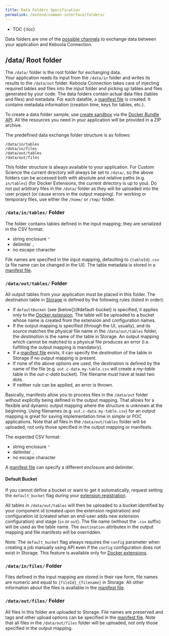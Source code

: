 ```yaml
---
title: Data Folders Specification
permalink: /extend/common-interface/folders/
---
```


* TOC
{:toc}

Data folders are one of the [possible channels](/extend/common-interface/) to exchange data between your application and Keboola Connection. 

## /data/ Root folder 

The `/data/` folder is the root folder for exchanging data.  
Your application reads its input from the `/data/in` folder and writes its results to the `/data/out` folder. 
Keboola Connection takes care of injecting required tables and files into the input folder and 
picking up tables and files generated by your code. 
The data folders contain actual data files (tables and files) and metadata. 
For each datafile, a [manifest file](/extend/common-interface/manifest-files/) is created. 
It contains metadata information (creation time, keys for tables, etc.). 

To create a data folder sample, use [create sandbox](/extend/common-interface/) via the
[Docker Bundle API](http://docs.kebooladocker.apiary.io/#reference/sandbox). 
All the resources you need in your application will be provided in a ZIP archive. 

The predefined data exchange folder structure is as follows:
  
    /data/in/tables
    /data/in/files
    /data/out/tables
    /data/out/files
    
This folder structure is always available to your application. For Custom Science the current directory 
will always be set to `/data/`, so the above folders can be accessed both with absolute and relative paths (e.g. `in/tables`)
(for Docker Extensions, the current directory is up to you).
Do not put arbitrary files in the `/data/` folder as they will be uploaded into the user project 
(or cause errors in the output mapping). For working or temporary files, use either the `/home/` or `/tmp/` folder.

### `/data/in/tables/` Folder

The folder contains tables defined in the input mapping; they are serialized in the CSV format:
 
  - string enclosure `"`
  - delimiter `,`
  - no escape character
 
File names are specified in the input mapping, defaulting to `{tableId}.csv` (a file name can be changed in the UI).
The table metadata is stored in a [manifest file](/extend/common-interface/manifest-files/).

### `/data/out/tables/` Folder

All output tables from your application must be placed in this folder. The destination table in 
[Storage](http://help.keboola.com/storage/) is defined by the following rules (listed in order):

- If `defaultBucket` (see [below])(#default-bucket) is specified, it applies only 
to the [Docker extension](/extend/docker/). The table will be uploaded to a
bucket whose name is created from the extension and configuration names.
- If the output mapping is specified (through the UI, usually), and its *source* matches the physical file name in the
`/data/out/tables` folder, the *destination* is the name of the table in Storage. An output mapping which cannot be
matched to a physical file produces an error (i.e. fulfilling the output mapping is mandatory). 
- If a [manifest file](/extend/common-interface/manifest-files/) exists, it can specify the *destination* of
the table in Storage if no output mapping is present. 
- If none of the above options are used, the destination is defined by the name of the file 
(e.g. `out.c-data.my-table.csv` will create a *my-table* table in the *out-c-data* bucket). The filename must have
at least two dots.
- If neither rule can be applied, an error is thrown.   
  
Basically, manifests allow you to process files in the `/data/out` folder without explicitly being defined in the 
output mapping. That allows for a flexible and dynamic output mapping where the structure is unknown at the beginning.
Using filenames (e.g. `out.c-data.my-table.csv`) for an output mapping is great for saving implementation time in simple or 
POC applications.
Note that all files in the `/data/out/tables` folder will be uploaded, not only those specified in the output mapping or
manifests.

The expected CSV format:

  - string enclosure `"`
  - delimiter `,`
  - no escape character

A [manifest file](/extend/common-interface/manifest-files/) can specify a different enclosure and delimiter. 


#### Default Bucket
If you cannot define a bucket or want to get it automatically, request setting 
the `default_bucket` flag during your [extension registration](/extend/registration/). 

All tables in `/data/out/tables` will then be uploaded to a bucket identified by your
component id (created upon the extension registration) and 
configuration id (created when an end-user adds new extension configuration) and stage (`in` or `out`). 
The file name (without the `.csv` suffix) will be used as the table name. The `destination` attributes 
in the output mapping and file manifests will be overridden.
 
Note: The `default_bucket` flag always requires the `config` parameter when creating a job manually using 
API even if the `config` configuration does not exist in Storage. This feature
is available only for [Docker extensions](/extend/docker/).  

### `/data/in/files/` Folder

Files defined in the input mapping are stored in their raw form, file names are numeric and 
equal to `{fileId}_{filename}` in Storage. All other information about the files is available 
in the [manifest file](/extend/common-interface/manifest-files/).

### `/data/out/files/` Folder

All files in this folder are uploaded to Storage. File names are preserved and tags and other upload options 
can be specified in the [manifest file](/extend/common-interface/manifest-files/).
Note that all files in the `/data/out/files` folder will be uploaded, not only those specified in the output mapping.

